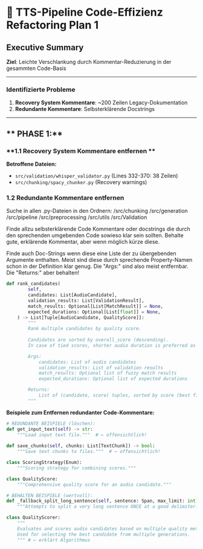 # 🎯 **TTS-Pipeline Code-Effizienz Refactoring Plan 1**

## **Executive Summary**

**Ziel**: Leichte Verschlankung durch Kommentar-Reduzierung in der gesammten Code-Basis

---

### **Identifizierte Probleme**

1. **Recovery System Kommentare**: ~200 Zeilen Legacy-Dokumentation
2. **Redundante Kommentare**: Selbsterklärende Docstrings

---

## ** PHASE 1:**

### **1.1 Recovery System Kommentare entfernen **

**Betroffene Dateien:**
- `src/validation/whisper_validator.py` (Lines 332-370: 38 Zeilen)
- `src/chunking/spacy_chunker.py` (Recovery warnings)

### **1.2 Redundante Kommentare entfernen**

Suche in allen .py-Dateien in den Ordnern:
/src/chunking
/src/generation
/src/pipeline
/src/preprocessing
/src/utils
/src/Validation

Finde allzu selbsterklärende Code Kommentare oder docstrings die durch den sprechenden umgebenden Code sowieso klar sein sollten. Behalte gute, erklärende Kommentar, aber wenn möglich kürze diese.

Finde auch Doc-Strings wenn diese eine Liste der zu übergebenden Argumente enthalten. Meist sind diese durch sprechende Property-Namen schon in der Definition klar genug. Die "Args:" sind also meist entfernbar. Die "Returns:" aber behalten!

```python
def rank_candidates(
        self,
        candidates: List[AudioCandidate],
        validation_results: List[ValidationResult],
        match_results: Optional[List[MatchResult]] = None,
        expected_durations: Optional[List[float]] = None,
    ) -> List[Tuple[AudioCandidate, QualityScore]]:
        """
        Rank multiple candidates by quality score.
        
        Candidates are sorted by overall_score (descending). 
        In case of tied scores, shorter audio duration is preferred as tie-breaker.

        Args:
            candidates: List of audio candidates
            validation_results: List of validation results
            match_results: Optional list of fuzzy match results
            expected_durations: Optional list of expected durations

        Returns:
            List of (candidate, score) tuples, sorted by score (best first)
        """
```

**Beispiele zum Entfernen redundanter Code-Kommentare:**
```python
# REDUNDANTE BEISPIELE (löschen):
def get_input_text(self) -> str:
    """Load input text file."""  # ← offensichtlich!
    
def save_chunks(self, chunks: List[TextChunk]) -> bool:
    """Save text chunks to files."""  # ← offensichtlich!

class ScoringStrategy(Enum):
    """Scoring strategy for combining scores."""

class QualityScore:
    """Comprehensive quality score for an audio candidate."""

# BEHALTEN BEISPIELE (wertvoll):
def _fallback_split_long_sentence(self, sentence: Span, max_limit: int) -> List[str]:
    """Attempts to split a very long sentence ONCE at a good delimiter..."""  # ← erklärt Algorithmus

class QualityScorer:
    """
    Evaluates and scores audio candidates based on multiple quality metrics.
    Used for selecting the best candidate from multiple generations.
    """ # ← erklärt Algorithmus

```
